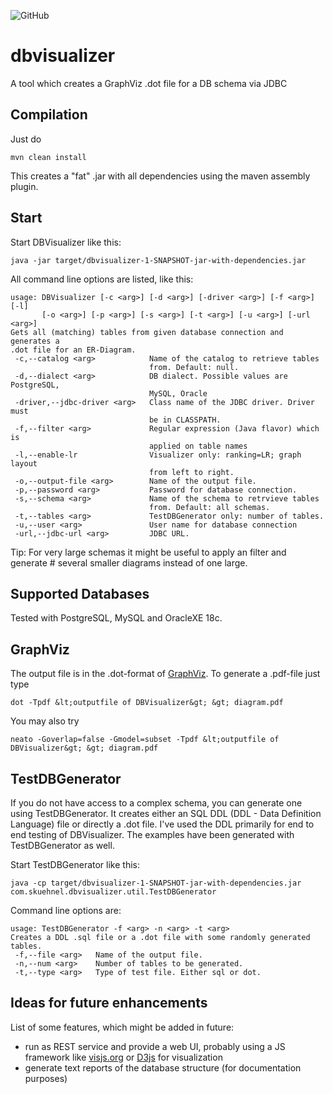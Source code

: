 ![GitHub](https://img.shields.io/github/license/eska-muc/dbvisualizer.svg)
# dbvisualizer
A tool which creates a GraphViz .dot file for a DB schema via JDBC

## Compilation

Just do

    mvn clean install
    
This creates a "fat" .jar with all dependencies using the maven assembly plugin.

## Start

Start DBVisualizer like this:

    java -jar target/dbvisualizer-1-SNAPSHOT-jar-with-dependencies.jar

All command line options are listed, like this:

    usage: DBVisualizer [-c <arg>] [-d <arg>] [-driver <arg>] [-f <arg>] [-l]
           [-o <arg>] [-p <arg>] [-s <arg>] [-t <arg>] [-u <arg>] [-url <arg>]
    Gets all (matching) tables from given database connection and generates a
    .dot file for an ER-Diagram.
     -c,--catalog <arg>            Name of the catalog to retrieve tables
                                   from. Default: null.
     -d,--dialect <arg>            DB dialect. Possible values are PostgreSQL,
                                   MySQL, Oracle
     -driver,--jdbc-driver <arg>   Class name of the JDBC driver. Driver must
                                   be in CLASSPATH.
     -f,--filter <arg>             Regular expression (Java flavor) which is
                                   applied on table names
     -l,--enable-lr                Visualizer only: ranking=LR; graph layout
                                   from left to right.
     -o,--output-file <arg>        Name of the output file.
     -p,--password <arg>           Password for database connection.
     -s,--schema <arg>             Name of the schema to retrvieve tables
                                   from. Default: all schemas.
     -t,--tables <arg>             TestDBGenerator only: number of tables.
     -u,--user <arg>               User name for database connection
     -url,--jdbc-url <arg>         JDBC URL.
     
Tip: For very large schemas it might be useful to apply an filter and generate #
several smaller diagrams instead of one large.

## Supported Databases

Tested with PostgreSQL, MySQL and OracleXE 18c.

## GraphViz

The output file is in the .dot-format of [GraphViz](http://www.graphviz.org). To generate a .pdf-file just type
   
    dot -Tpdf &lt;outputfile of DBVisualizer&gt; &gt; diagram.pdf

You may also try

    neato -Goverlap=false -Gmodel=subset -Tpdf &lt;outputfile of DBVisualizer&gt; &gt; diagram.pdf

## TestDBGenerator

If you do not have access to a complex schema, you can generate one using TestDBGenerator.
It creates either an SQL DDL (DDL - Data Definition Language) file or directly a .dot file.
I've used the DDL primarily for end to end testing of DBVisualizer.  The examples have been 
generated with TestDBGenerator as well.

Start TestDBGenerator like this:

    java -cp target/dbvisualizer-1-SNAPSHOT-jar-with-dependencies.jar com.skuehnel.dbvisualizer.util.TestDBGenerator
    
Command line options are:

    usage: TestDBGenerator -f <arg> -n <arg> -t <arg>
    Creates a DDL .sql file or a .dot file with some randomly generated
    tables.
     -f,--file <arg>   Name of the output file.
     -n,--num <arg>    Number of tables to be generated.
     -t,--type <arg>   Type of test file. Either sql or dot.
     
## Ideas for future enhancements

List of some features, which might be added in future:

* run as REST service and provide a web UI, probably using a JS framework like
 [visjs.org](http://visjs.org/) or [D3js](https://d3js.org/) for visualization 
* generate text reports of the database structure (for documentation purposes) 